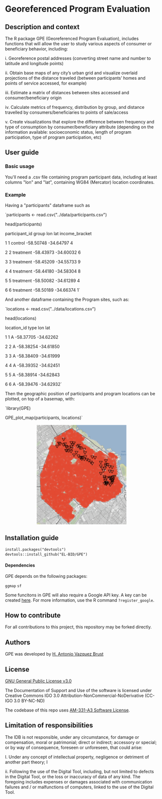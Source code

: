 # Georeferenced Program Evaluation

## Description and context

The R package GPE (Georeferenced Program Evaluation), includes functions that will allow the user to study various aspects of consumer or beneficiary behavior, including:

i.      Georeference postal addresses (converting street name and number to latitude and longitude points)

ii.     Obtain base maps of any city’s urban grid and visualize overlaid projections of the distance traveled (between participants’ homes and points of service accessed, for example)

iii.	Estimate a matrix of distances between sites accessed and consumer/beneficiary origin

iv.	    Calculate metrics of frequency, distribution by group, and distance travelled by consumers/beneficiaries to points of sale/access
    
v.	    Create visualizations that explore the difference between frequency and type of consumption by consumer/beneficiary attribute (depending on the information available: socioeconomic status, length of program participation, type of program participation, etc)



## User guide
### Basic usage

You'll need a .csv file containing program participant data, including at least columns "lon" and "lat", containing WG84 (Mercator) location coordinates.

### Example

Having a "participants" dataframe such as

`participants <- read.csv("../data/participants.csv")

head(participants)

   participant_id     group       lon       lat income_bracket

 1              1   control -58.50748 -34.64797              4
 
 2              2 treatment -58.43973 -34.60032              6
 
 3              3 treatment -58.45209 -34.55733              9
 
 4              4 treatment -58.44180 -34.58304              8
 
 5              5 treatment -58.50082 -34.61289              4
 
 6              6 treatment -58.50189 -34.66374              1`

And another dataframe containing the Program sites, such as:

`locations <- read.csv("../data/locations.csv")

head(locations)

   location_id type       lon       lat
   
 1           1    A -58.37705 -34.62262
 
 2           2    A -58.38254 -34.61850
 
 3           3    A -58.38409 -34.61999
 
 4           4    A -58.39352 -34.62451
 
 5           5    A -58.38914 -34.62843
 
 6           6    A -58.39476 -34.62932`


Then the geographic position of participants and program locations can be plotted, on top of a basemap, with:

`library(GPE)

GPE_plot_map(participants, locations)`

<p align="center">
  <img width="300" src="https://github.com/EL-BID/GPE/blob/master/img/plot_map_example.PNG">
</p>



## Installation guide

    install.packages("devtools")
    devtools::install_github("EL-BID/GPE")


#### Dependencies

GPE depends on the following packages:

`ggmap`
`sf`


Some funcitons in GPE will also require a Google API key. A key can be created [here](https://cloud.google.com/maps-platform/).  For more information, use the R command `?register_google`. 

## How to contribute
For all contributions to this project, this repository may be forked directly.

## Authors

GPE was developed by [H. Antonio Vazquez Brust](https://ar.linkedin.com/in/avazquez)


## License
[GNU General Public License v3.0](https://github.com/EL-BID/GPE/blob/master/LICENSE)

The Documentation of Support and Use of the software is licensed under Creative Commons IGO 3.0 Attribution-NonCommercial-NoDerivative (CC-IGO 3.0 BY-NC-ND)

The codebase of this repo uses [AM-331-A3 Software License](https://github.com/IDB-HUD/Housing_Deficit/blob/master/LICENSE.md).


## Limitation of responsibilities
The IDB is not responsible, under any circumstance, for damage or compensation, moral or patrimonial; direct or indirect; accessory or special; or by way of consequence, foreseen or unforeseen, that could arise:

I. Under any concept of intellectual property, negligence or detriment of another part theory; I

ii. Following the use of the Digital Tool, including, but not limited to defects in the Digital Tool, or the loss or inaccuracy of data of any kind. The foregoing includes expenses or damages associated with communication failures and / or malfunctions of computers, linked to the use of the Digital Tool.
